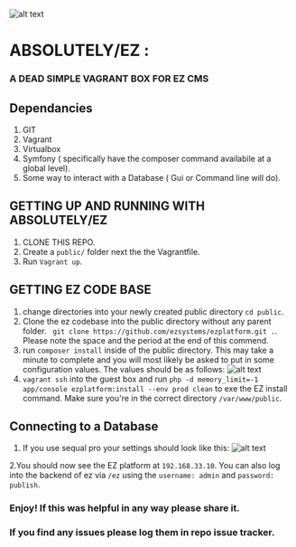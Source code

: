 [logo]: http://i.imgur.com/OP9EOUP.jpg "ABSOLUTELY / EZ"
[config]: http://i.imgur.com/B4NXmci.png "Config settings"
[connection]: http://i.imgur.com/veE7UJ6.png "mysql connection"
![alt text][logo]
# ABSOLUTELY/EZ : 
### A DEAD SIMPLE VAGRANT BOX FOR EZ CMS

## Dependancies
1. GIT 
2. Vagrant
3. Virtualbox
4. Symfony ( specifically have the composer command availabile at a global level). 
5. Some way to interact with a Database ( Gui or Command line will do).


## GETTING UP AND RUNNING WITH ABSOLUTELY/EZ 
1. CLONE THIS REPO.
2. Create a `public/` folder next the the Vagrantfile.
3. Run `Vagrant up`.

## GETTING EZ CODE BASE
1. change directories into your newly created public directory `cd public`.
2. Clone the ez codebase into the public directory without any parent folder. ` git clone https://github.com/ezsystems/ezplatform.git .`. Please note the space and the period at the end of this commend.
3. run `composer install` inside of the public directory. This may take a minute to complete and you will most likely be asked to put in some configuration values. The values should be as follows: ![alt text][config]
4. `vagrant ssh` into the guest box and run `php -d memory_limit=-1 app/console ezplatform:install --env prod clean` to exe the EZ install command. Make sure you're in the correct directory `/var/www/public`.

## Connecting to a Database
1. If you use sequal pro your settings should look like this: ![alt text][connection]

2.You should now see the EZ platform at `192.168.33.10`. You can also log into the backend of ez via `/ez` using the `username: admin` and `password: publish`.

### Enjoy! If this was helpful in any way please share it.
### If you find any issues please log them in repo issue tracker. 


